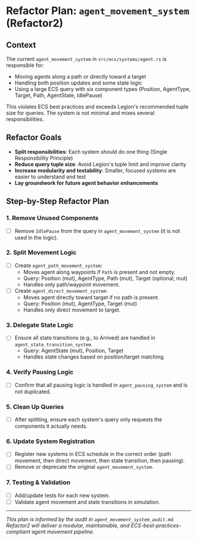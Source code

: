 # Refactor Plan: `agent_movement_system` (Refactor2)

## Context
The current `agent_movement_system` in `src/ecs/systems/agent.rs` is responsible for:
- Moving agents along a path or directly toward a target
- Handling both position updates and some state logic
- Using a large ECS query with six component types (Position, AgentType, Target, Path, AgentState, IdlePause)

This violates ECS best practices and exceeds Legion's recommended tuple size for queries. The system is not minimal and mixes several responsibilities.

## Refactor Goals
- **Split responsibilities**: Each system should do one thing (Single Responsibility Principle)
- **Reduce query tuple size**: Avoid Legion's tuple limit and improve clarity
- **Increase modularity and testability**: Smaller, focused systems are easier to understand and test
- **Lay groundwork for future agent behavior enhancements**

## Step-by-Step Refactor Plan

### 1. Remove Unused Components
- [ ] Remove `IdlePause` from the query in `agent_movement_system` (it is not used in the logic).

### 2. Split Movement Logic
- [ ] Create `agent_path_movement_system`:
    - Moves agent along waypoints if `Path` is present and not empty.
    - Query: Position (mut), AgentType, Path (mut), Target (optional, mut)
    - Handles only path/waypoint movement.
- [ ] Create `agent_direct_movement_system`:
    - Moves agent directly toward target if no path is present.
    - Query: Position (mut), AgentType, Target (mut)
    - Handles only direct movement to target.

### 3. Delegate State Logic
- [ ] Ensure all state transitions (e.g., to Arrived) are handled in `agent_state_transition_system`.
    - Query: AgentState (mut), Position, Target
    - Handles state changes based on position/target matching.

### 4. Verify Pausing Logic
- [ ] Confirm that all pausing logic is handled in `agent_pausing_system` and is not duplicated.

### 5. Clean Up Queries
- [ ] After splitting, ensure each system's query only requests the components it actually needs.

### 6. Update System Registration
- [ ] Register new systems in ECS schedule in the correct order (path movement, then direct movement, then state transition, then pausing).
- [ ] Remove or deprecate the original `agent_movement_system`.

### 7. Testing & Validation
- [ ] Add/update tests for each new system.
- [ ] Validate agent movement and state transitions in simulation.

---

*This plan is informed by the audit in `agent_movement_system_audit.md`. Refactor2 will deliver a modular, maintainable, and ECS-best-practices-compliant agent movement pipeline.*

